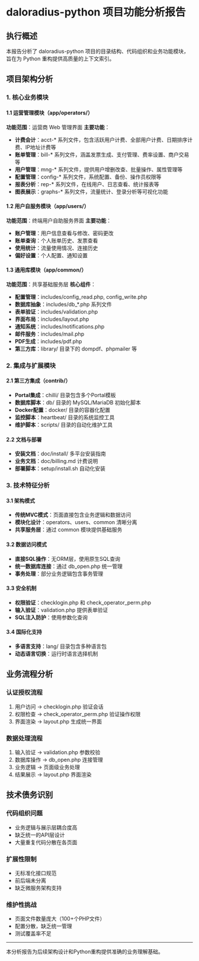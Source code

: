 # daloradius-python 项目功能分析报告

## 执行概述
本报告分析了 daloradius-python 项目的目录结构、代码组织和业务功能模块，旨在为 Python 重构提供高质量的上下文索引。

## 项目架构分析

### 1. 核心业务模块

#### 1.1 运营管理模块（app/operators/）
**功能范围**：运营商 Web 管理界面
**主要功能**：
- **计费会计**：acct-* 系列文件，包含活跃用户计费、全部用户计费、日期排序计费、IP地址计费等
- **账单管理**：bill-* 系列文件，涵盖发票生成、支付管理、费率设置、商户交易等
- **用户管理**：mng-* 系列文件，提供用户增删改查、批量操作、属性管理等
- **配置管理**：config-* 系列文件，系统配置、备份、操作员权限等
- **报表分析**：rep-* 系列文件，在线用户、日志查看、统计报表等
- **图表展示**：graphs-* 系列文件，流量统计、登录分析等可视化功能

#### 1.2 用户自服务模块（app/users/）
**功能范围**：终端用户自助服务界面
**主要功能**：
- **账户管理**：用户信息查看与修改、密码更改
- **账单查询**：个人账单历史、发票查看
- **使用统计**：流量使用情况、连接历史
- **偏好设置**：个人配置、通知设置

#### 1.3 通用库模块（app/common/）
**功能范围**：共享基础服务层
**核心组件**：
- **配置管理**：includes/config_read.php, config_write.php
- **数据库抽象**：includes/db_*.php 系列文件
- **表单验证**：includes/validation.php
- **界面布局**：includes/layout.php
- **通知系统**：includes/notifications.php
- **邮件服务**：includes/mail.php
- **PDF生成**：includes/pdf.php
- **第三方库**：library/ 目录下的 dompdf、phpmailer 等

### 2. 集成与扩展模块

#### 2.1 第三方集成（contrib/）
- **Portal集成**：chilli/ 目录包含多个Portal模板
- **数据库脚本**：db/ 目录的 MySQL/MariaDB 初始化脚本
- **Docker配置**：docker/ 目录的容器化配置
- **监控脚本**：heartbeat/ 目录的系统监控工具
- **维护脚本**：scripts/ 目录的自动化维护工具

#### 2.2 文档与部署
- **安装文档**：doc/install/ 多平台安装指南
- **业务文档**：doc/billing.md 计费说明
- **部署脚本**：setup/install.sh 自动化安装

### 3. 技术特征分析

#### 3.1 架构模式
- **传统MVC模式**：页面直接包含业务逻辑和数据访问
- **模块化设计**：operators、users、common 清晰分离
- **共享服务层**：通过 common 模块提供基础服务

#### 3.2 数据访问模式
- **直接SQL操作**：无ORM层，使用原生SQL查询
- **统一数据库连接**：通过 db_open.php 统一管理
- **事务处理**：部分业务逻辑包含事务管理

#### 3.3 安全机制
- **权限验证**：checklogin.php 和 check_operator_perm.php
- **输入验证**：validation.php 提供表单验证
- **SQL注入防护**：使用参数化查询

#### 3.4 国际化支持
- **多语言支持**：lang/ 目录包含多种语言包
- **动态语言切换**：运行时语言选择机制

## 业务流程分析

### 认证授权流程
1. 用户访问 → checklogin.php 验证会话
2. 权限检查 → check_operator_perm.php 验证操作权限
3. 界面渲染 → layout.php 生成统一界面

### 数据处理流程
1. 输入验证 → validation.php 参数校验
2. 数据库操作 → db_open.php 连接管理
3. 业务逻辑 → 页面级业务处理
4. 结果展示 → layout.php 界面渲染

## 技术债务识别

### 代码组织问题
- 业务逻辑与展示层耦合度高
- 缺乏统一的API层设计
- 大量重复代码分散在各页面

### 扩展性限制
- 无标准化接口规范
- 前后端未分离
- 缺乏微服务架构支持

### 维护性挑战
- 页面文件数量庞大（100+个PHP文件）
- 配置分散，缺乏统一管理
- 测试覆盖率不足

---

本分析报告为后续架构设计和Python重构提供准确的业务理解基础。